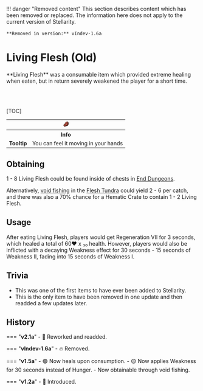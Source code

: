 !!! danger "Removed content"
	This section describes content which has been removed or replaced. The information here does not apply to the current version of Stellarity.

	**Removed in version:** vIndev-1.6a	

# Living Flesh (Old)

<div class="result kohara-infobox-grid" markdown>
<div markdown class="kohara-infobox-text">
**Living Flesh** was a consumable item which provided extreme healing when eaten, but in return severely weakened the player for a short time. 

<br><br>

[TOC]

</div>
<div class="kohara-infobox-table">
  <table id="kohara-infobox--item">
	<tr>
		<th colspan="2" class="kohara-infobox--top-image"><img src="../../../assets/items/living_flesh.png"></th>
	</tr>
	<tr>
		<th colspan="2">Info</th>
	</tr>
	<tr>
		<td><b>Tooltip</b></td>
		<td>You can feel it moving in your hands</td>
	</tr>
</table>
</div>
</div>

## Obtaining
1 - 8 Living Flesh could be found inside of chests in [End Dungeons](../../structures/end_dungeon.md).

Alternatively, [void fishing](../../mechanics/void_fishing.md) in the [Flesh Tundra](../../biomes/flesh_tundra.md) could yield 2 - 6 per catch, and there was also a 70% chance for a Hematic Crate to contain 1 - 2 Living Flesh.

## Usage
After eating Living Flesh, players would get Regeneration VII for 3 seconds, which healed a total of 60:heart: x ₃₀ health. However, players would also be inflicted with a decaying Weakness effect for 30 seconds - 15 seconds of Weakness II, fading into 15 seconds of Weakness I.

## Trivia
- This was one of the first items to have ever been added to Stellarity.
- This is the only item to have been removed in one update and then readded a few updates later.

## History
=== "**v2.1a**"
	- :rocket: Reworked and readded.

=== "**vIndev-1.6a**"
    - :fire: Removed.

=== "**v1.5a**"
	- :green_circle: Now heals upon consumption.
	- :yellow_circle: Now applies Weakness for 30 seconds instead of Hunger.
	- Now obtainable through void fishing.

=== "**v1.2a**"
	- :rocket: Introduced.
